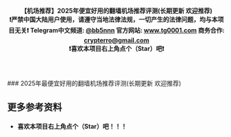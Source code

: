 <!--
 * @Description:
 * @telegram: @vvvvvbots
-->
<div align="center">
<strong> <h4>【机场推荐】2025年便宜好用的翻墙机场推荐评测(长期更新 欢迎推荐)<br>
 ❗️严禁中国大陆用户使用，请遵守当地法律法规，一切产生的法律问题，均与本项目无关❗️
 <a>Telegram中文频道:</a> <a href="https://t.me/bb5nnn">@bb5nnn</a>  <a>官方网站:</a> <a href="https://www.tg0001.com">www.tg0001.com</a>  <a>商务合作:</a> <a href="mailto:crypterro@gmail.com">crypterro@gmail.com</a><br>
❗️喜欢本项目右上角点个（Star）吧❗️</strong><h4><br>
</div>
### 2025年最便宜好用的翻墙机场推荐评测(长期更新 欢迎推荐) 
  

## 更多参考资料
- #### 喜欢本项目右上角点个（Star）吧！！！